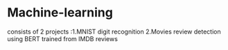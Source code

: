 # Machine-learning
consists of 2 projects :1.MNIST digit recognition 2.Movies review detection using BERT trained from IMDB reviews
